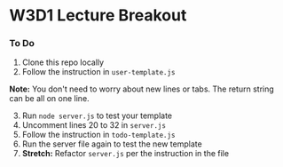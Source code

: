 # W3D1 Lecture Breakout

### To Do
1. Clone this repo locally
2. Follow the instruction in `user-template.js`

**Note:** You don't need to worry about new lines or tabs. The return string can be all on one line. 

3. Run `node server.js` to test your template
4. Uncomment lines 20 to 32 in `server.js`
5. Follow the instruction in `todo-template.js`
6. Run the server file again to test the new template
7. **Stretch:** Refactor `server.js` per the instruction in the file

